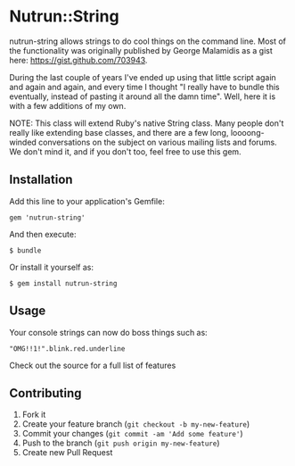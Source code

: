 # Nutrun::String

nutrun-string allows strings to do cool things on the command line.
Most of the functionality was originally published by George Malamidis as a gist here: https://gist.github.com/703943.

During the last couple of years I've ended up using that little script again and again and again, and every time I thought "I really have to bundle this eventually, instead of pasting it around all the damn time". Well, here it is with a few additions of my own.

NOTE: This class will extend Ruby's native String class. Many people don't really like extending base classes, and there are a few long, loooong-winded conversations on the subject on various mailing lists and forums. We don't mind it, and if you don't too, feel free to use this gem.

## Installation

Add this line to your application's Gemfile:

    gem 'nutrun-string'

And then execute:

    $ bundle

Or install it yourself as:

    $ gem install nutrun-string

## Usage
Your console strings can now do boss things such as:

    "OMG!!1!".blink.red.underline
Check out the source for a full list of features

## Contributing

1. Fork it
2. Create your feature branch (`git checkout -b my-new-feature`)
3. Commit your changes (`git commit -am 'Add some feature'`)
4. Push to the branch (`git push origin my-new-feature`)
5. Create new Pull Request
